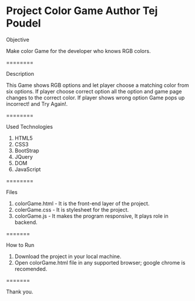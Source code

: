 Project
Color Game
Author
Tej Poudel
==========

Objective

Make color Game for the developer who knows RGB colors. 

========

Description

This Game shows RGB options and let player choose a matching color from six options. If player choose correct option all the option and game page changes to the correct color. If player shows wrong option Game pops up incorrect! and Try Again!. 

========

Used Technologies
1. HTML5
2. CSS3
3. BootStrap
4. JQuery
5. DOM
6. JavaScript

========

Files
1. colorGame.html - It is the front-end layer of the project. 
2. colerGame.css - It is stylesheet for the project. 
3. colorGame.js - It makes the program responsive, It plays role in backend. 

=======

How to Run
1. Download the project in your local machine.
2. Open colorGame.html file in any supported browser; google chrome is recomended.

=======

Thank you.
